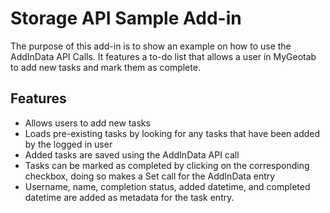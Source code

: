 # Storage API Sample Add-in
The purpose of this add-in is to show an example on how to use the AddInData API Calls. It features a to-do list that allows a user in MyGeotab to add new tasks and mark them as complete.

## Features
- Allows users to add new tasks
- Loads pre-existing tasks by looking for any tasks that have been added by the logged in user
- Added tasks are saved using the AddInData API call
- Tasks can be marked as completed by clicking on the corresponding checkbox, doing so makes a Set call for the AddInData entry
- Username, name, completion status, added datetime, and completed datetime are added as metadata for the task entry.
